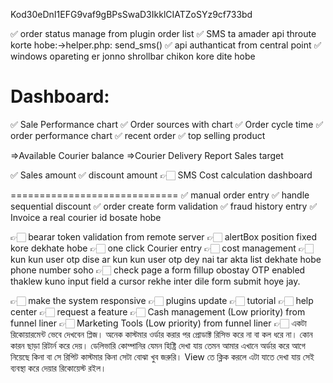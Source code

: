 Kod30eDnI1EFG9vaf9gBPsSwaD3IkklCIATZoSYz9cf733bd

✅ order status manage from plugin order list
✅ SMS ta amader api throute korte hobe:->helper.php: send_sms()
✅ api authanticat from central point
✅ windows opareting er jonno shrollbar chikon kore dite hobe

Dashboard:
=========================
✅ Sale Performance chart
✅ Order sources with chart
✅ Order cycle time
✅ order performance chart
✅ recent order
✅ top selling product

=>Available Courier balance
=>Courier Delivery Report
Sales target

✅ Sales amount 
✅ discount amount
👉🏻 SMS Cost calculation dashboard

=============================
✅ manual order entry
✅ handle sequential discount
✅ order create form validation
✅ fraud history entry
✅ Invoice a real courier id bosate hobe




👉🏻 bearar token validation from remote server
👉🏻 alertBox position fixed kore dekhate hobe
👉🏻 one click Courier entry
👉🏻 cost management
👉🏻 kun kun user otp dise ar kun kun user otp dey nai tar akta list dekhate hobe phone number soho
👉🏻 check page a form fillup obostay OTP enabled thaklew kuno input field a cursor rekhe inter dile form submit hoye jay.

👉🏻 make the system responsive
👉🏻 plugins update
👉🏻 tutorial
👉🏻 help center
👉🏻 request a feature
👉🏻 Cash management (Low priority) from funnel liner
👉🏻 Marketing Tools (Low priority) from funnel liner
👉🏻 একটা রিকোয়ারমেন্ট ভেবে দেখবেন প্লিজ। অনেক কাস্টমার ওর্ডার করার পর প্রোডাক্ট রিসিভ করে না বা কল ধরে না। কোন কারন ছাড়া রিটার্ন করে দেয়। 
ডেলিভারি কোম্পানির যেমন হিষ্ট্রি দেখা যায় তেমন আমার এখানে অর্ডার করে আগে নিয়েছে কিনা বা সে রিপিট কাস্টমার কিনা সেটা বোঝা খুব জরুরি। View তে ক্লিক করলে এটা যাতে দেখা যায় সেই ব্যবস্থা করে দেয়ার রিকোয়েস্ট রইল।